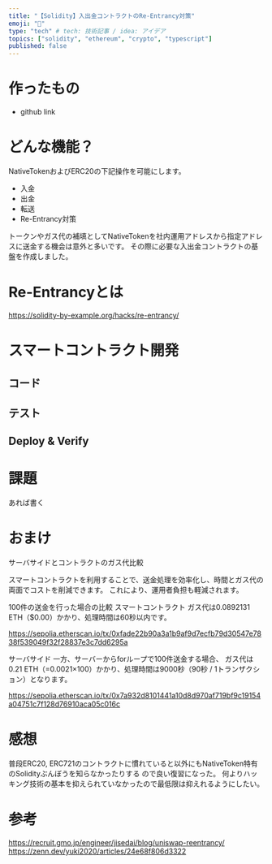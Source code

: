 ```yaml
---
title: "【Solidity】入出金コントラクトのRe-Entrancy対策"
emoji: "🚪"
type: "tech" # tech: 技術記事 / idea: アイデア
topics: ["solidity", "ethereum", "crypto", "typescript"]
published: false
---
```


# 作ったもの
- github link

# どんな機能？
NativeTokenおよびERC20の下記操作を可能にします。
- 入金
- 出金
- 転送
- Re-Entrancy対策

トークンやガス代の補填としてNativeTokenを社内運用アドレスから指定アドレスに送金する機会は意外と多いです。
その際に必要な入出金コントラクトの基盤を作成しました。

# Re-Entrancyとは

https://solidity-by-example.org/hacks/re-entrancy/

# スマートコントラクト開発

## コード

## テスト

## Deploy & Verify

# 課題
あれば書く

# おまけ
サーバサイドとコントラクトのガス代比較

スマートコントラクトを利用することで、送金処理を効率化し、時間とガス代の両面でコストを削減できます。
これにより、運用者負担も軽減されます。

100件の送金を行った場合の比較
スマートコントラクト
ガス代は0.0892131 ETH（$0.00）かかり、処理時間は60秒以内です。

https://sepolia.etherscan.io/tx/0xfade22b90a3a1b9af9d7ecfb79d30547e7838f539049f32f28837e3c7dd6295a

サーバサイド
一方、サーバーからforループで100件送金する場合、
ガス代は0.21 ETH（=0.0021×100）かかり、処理時間は9000秒（90秒 / 1トランザクション）となります。

https://sepolia.etherscan.io/tx/0x7a932d8101441a10d8d970af719bf9c19154a04751c7f128d76910aca05c016c


# 感想
普段ERC20, ERC721のコントラクトに慣れていると以外にもNativeToken特有のSolidityぶんぼうを知らなかったりする
ので良い復習になった。
何よりハッキング技術の基本を抑えられていなかったので最低限は抑えれるようにしたい。

# 参考
https://recruit.gmo.jp/engineer/jisedai/blog/uniswap-reentrancy/
https://zenn.dev/yuki2020/articles/24e68f806d3322
